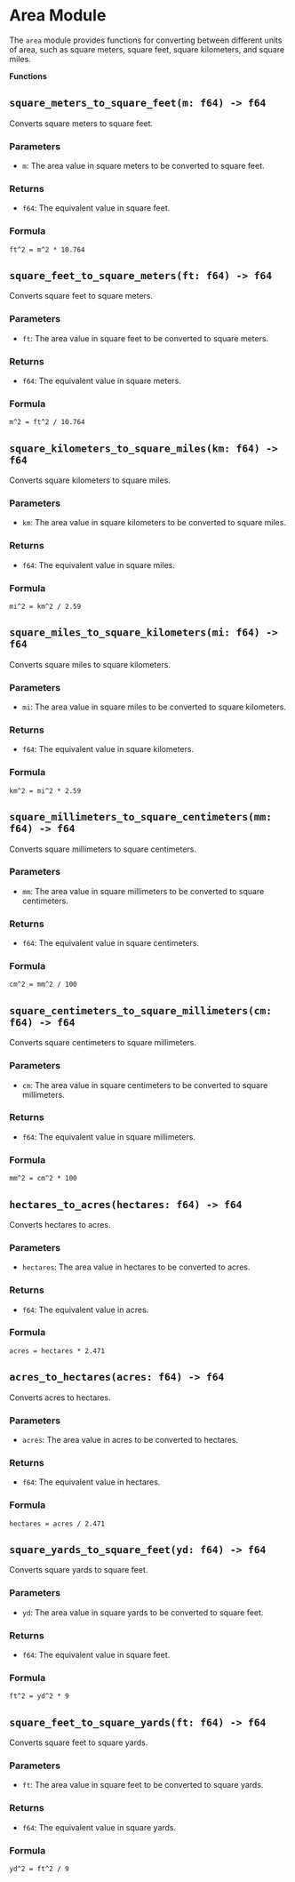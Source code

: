 # Area Module

The `area` module provides functions for converting between different units of area, such as square meters, square feet, square kilometers, and square miles.

**Functions**

## `square_meters_to_square_feet(m: f64) -> f64`

Converts square meters to square feet.

### Parameters
- `m`: The area value in square meters to be converted to square feet.

### Returns
- `f64`: The equivalent value in square feet.

### Formula
`ft^2 = m^2 * 10.764`

## `square_feet_to_square_meters(ft: f64) -> f64`

Converts square feet to square meters.

### Parameters
- `ft`: The area value in square feet to be converted to square meters.

### Returns
- `f64`: The equivalent value in square meters.

### Formula
`m^2 = ft^2 / 10.764`

## `square_kilometers_to_square_miles(km: f64) -> f64`

Converts square kilometers to square miles.

### Parameters
- `km`: The area value in square kilometers to be converted to square miles.

### Returns
- `f64`: The equivalent value in square miles.

### Formula
`mi^2 = km^2 / 2.59`

## `square_miles_to_square_kilometers(mi: f64) -> f64`

Converts square miles to square kilometers.

### Parameters
- `mi`: The area value in square miles to be converted to square kilometers.

### Returns
- `f64`: The equivalent value in square kilometers.

### Formula
`km^2 = mi^2 * 2.59`

## `square_millimeters_to_square_centimeters(mm: f64) -> f64`

Converts square millimeters to square centimeters.

### Parameters
- `mm`: The area value in square millimeters to be converted to square centimeters.

### Returns
- `f64`: The equivalent value in square centimeters.

### Formula
`cm^2 = mm^2 / 100`

## `square_centimeters_to_square_millimeters(cm: f64) -> f64`

Converts square centimeters to square millimeters.

### Parameters
- `cm`: The area value in square centimeters to be converted to square millimeters.

### Returns
- `f64`: The equivalent value in square millimeters.

### Formula
`mm^2 = cm^2 * 100`

## `hectares_to_acres(hectares: f64) -> f64`

Converts hectares to acres.

### Parameters
- `hectares`: The area value in hectares to be converted to acres.

### Returns
- `f64`: The equivalent value in acres.

### Formula
`acres = hectares * 2.471`

## `acres_to_hectares(acres: f64) -> f64`

Converts acres to hectares.

### Parameters
- `acres`: The area value in acres to be converted to hectares.

### Returns
- `f64`: The equivalent value in hectares.

### Formula
`hectares = acres / 2.471`

## `square_yards_to_square_feet(yd: f64) -> f64`

Converts square yards to square feet.

### Parameters
- `yd`: The area value in square yards to be converted to square feet.

### Returns
- `f64`: The equivalent value in square feet.

### Formula
`ft^2 = yd^2 * 9`

## `square_feet_to_square_yards(ft: f64) -> f64`

Converts square feet to square yards.

### Parameters
- `ft`: The area value in square feet to be converted to square yards.

### Returns
- `f64`: The equivalent value in square yards.

### Formula
`yd^2 = ft^2 / 9`
